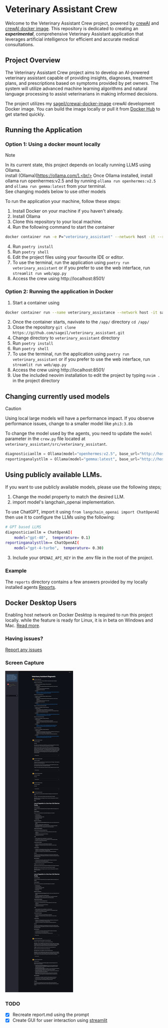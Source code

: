# Veterinary Assistant Crew

Welcome to the Veterinary Assistant Crew project, powered by [crewAI](https://crewai.com) and [crewAI docker image](https://github.com/sageil/crewai-docker-image). This repository is dedicated to creating an ***experimental***, comprehensive Veterinary Assistant application that leverages artificial intelligence for efficient and accurate medical consultations.

## Project Overview
The Veterinary Assistant Crew project aims to develop an AI-powered veterinary assistant capable of providing insights, diagnoses, treatment plans, and prescriptions based on symptoms provided by pet owners. The system will utilize advanced machine learning algorithms and natural language processing to assist veterinarians in making informed decisions.

The project utilizes my [sageil/crewai-docker-image](https://github.com/sageil/crewai-docker-image) crewAI development Docker image. You can build the image locally or pull it from [Docker Hub](https://hub.docker.com/r/sageil/crewai/tags) to get started quickly.

## Running the Application

### Option 1: Using a docker mount locally 

> [!NOTE]  
> In its current state, this project depends on locally running LLMS using Ollama.<br/>
> install (Ollama)[https://ollama.com/].<br/>
> Once Ollama installed, install ollama run openhermes:v2.5 and  by running `ollama run openhermes:v2.5` and `ollama run gemma:latest` from your terminal.<br/>
> See changing models below to use other models<br/>

To run the application your machine, follow these steps:
1. Install Docker on your machine if you haven't already.
2. Install Ollama
2. Clone this repository to your local machine.
3. Run the following command to start the container
```bash
docker container run -e P="veterinary_assistant" --network host -it --rm --mount type=bind,source="$(pwd)",target=/app sageil/crewai:latest bash
```
4. Run `poetry install`
5. Run `poetry shell`
6. Edit the project files using your favourite IDE or editor.
7. To use the terminal, run the application using `poetry run veterinary_assistant` or if you prefer to use the web interface, run `streamlit run web/app.py`
8. Access the crew using http://localhost:8501/

### Option 2: Running the application in Docker

1. Start a container using 
```bash
docker container run --name veterinary_assistance --network host -it sageil/crewai:latest bash
```
2. Once the container starts, navivate to the `/app/` directory `cd /app/` 
3. Close the repository `git clone https://github.com/sageil/veterinary_assistant.git`
4. Change directory to `veterinary_assistant` directory 
5. Run `poetry install`
6. Run `poetry shell`
7. To use the terminal, run the application using `poetry run veterinary_assistant` or if you prefer to use the web interface, run `streamlit run web/app.py`
8. Access the crew using http://localhost:8501/
9. Use the included neovim installation to edit the project by typing `nvim .` in the project directory

## Changing currently used models

> [!CAUTION]
> Using local large models will have a performance impact.
> If you observe performance issues, change to a smaller model like `phi3:3.8b`

To change the model used by the agents, you need to update the `model` parameter in the `crew.py` file located at `veterinary_assistant/src/veterinary_assistant`.
```python
diagnosticianllm = Ollama(model="openhermes:v2.5", base_url="http://host.docker.internal:11434", temperature=0.1)
reportinganalystllm = Ollama(model="gemma:latest", base_url="http://host.docker.internal:11434", temperature=0.30)
```
## Using publicly available LLMs.
If you want to use publicly available models, please use the following steps;

1. Change the model property to match the desired LLM.
2. import model's langchain_openai implementation.

To use ChatGPT, import it using `from langchain_openai import ChatOpenAI` then use it to configure the LLMs using the following:
```bash
# GPT based LLMS
diagnosticianllm = ChatOpenAI(
    model="gpt-40",  temperature= 0.1)
reportinganalystllm== ChatOpenAI(
    model="gpt-4-turbo",  temperature= 0.30)
```
3. Include your `OPENAI_API_KEY` in the .env file in the root of the project.  
### Example 
The `reports` directory contains a few answers provided by my locally installed agents
[Reports](https://github.com/sageil/veterinary_assistant/tree/main/reports).

## Docker Desktop Users

Enabling host network on Docker Desktop is required to run this project locally. 
while the feature is ready for Linux, it is in beta on Windows and Mac. [Read more](https://docs.docker.com/engine/network/tutorials/host/).

### Having issues?
[Report any issues](https://github.com/sageil/veterinary_assistant/issues)
### Screen Capture

![Browser](assets/Veterinary-Assistant-Diagnostic.png)

### TODO
- [X] Recreate report.md using the prompt
- [X] Create GUI for user interaction using [streamlit](https://streamlit.io/)